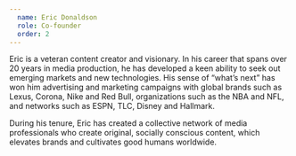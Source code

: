 ```yaml
---
  name: Eric Donaldson
  role: Co-founder
  order: 2
---
```

Eric is a veteran content creator and visionary. In his career that spans over 20 years in media production, he has developed a keen ability to seek out emerging markets and new technologies. His sense of “what’s next” has won him advertising and marketing campaigns with global brands such as Lexus, Corona, Nike and Red Bull, organizations such as the NBA and NFL, and networks such as ESPN, TLC, Disney and Hallmark.

During his tenure, Eric has created a collective network of media professionals who create original, socially conscious content, which elevates brands and cultivates good humans worldwide.